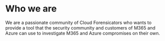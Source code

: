 ﻿#  Who we are
We are a passionate community of Cloud Forensicators who wants to provide a tool that the security community and customers of M365 and Azure can use to investigate M365 and Azure compromises on their own.